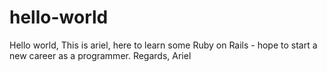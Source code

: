 # hello-world
Hello world,
This is ariel, here to learn some Ruby on Rails - hope to start a new career as a programmer.
Regards,
Ariel
